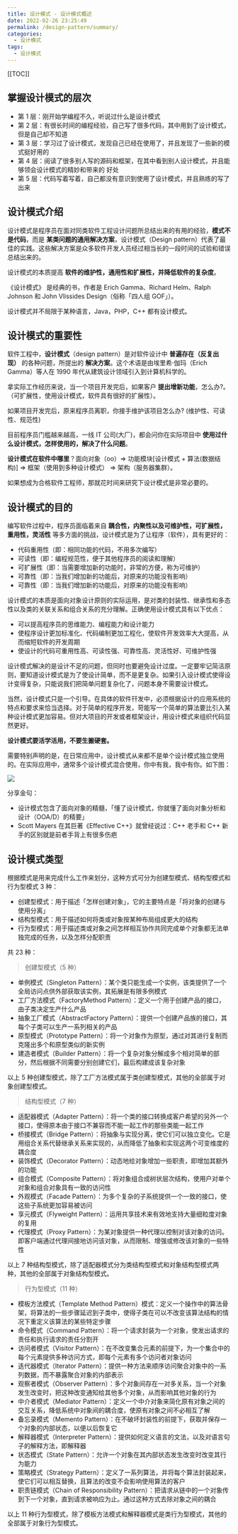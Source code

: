 ```yaml
---
title: 设计模式 - 设计模式概述
date: 2022-02-26 23:25:49
permalink: /design-pattern/summary/
categories:
  - 设计模式
tags:
  - 设计模式
---
```


[[TOC]]

## 掌握设计模式的层次

- 第 1 层：刚开始学编程不久，听说过什么是设计模式
- 第 2 层：有很长时间的编程经验，自己写了很多代码，其中用到了设计模式，但是自己却不知道
- 第 3 层：学习过了设计模式，发现自己已经在使用了，并且发现了一些新的模式挺好用的
- 第 4 层：阅读了很多别人写的源码和框架，在其中看到别人设计模式，并且能够领会设计模式的精妙和带来的 好处
- 第 5 层：代码写着写着，自己都没有意识到使用了设计模式，并且熟练的写了出来

## 设计模式介绍

设计模式是程序员在面对同类软件工程设计问题所总结出来的有用的经验，**模式不是代码**，而是 **某类问题的通用解决方案**，设计模式（Design pattern）代表了最佳的实践。这些解决方案是众多软件开发人员经过相当长的一段时间的试验和错误总结出来的。

设计模式的本质提高 **软件的维护性，通用性和扩展性，并降低软件的复杂度**。

《设计模式》 是经典的书，作者是 Erich Gamma、Richard Helm、Ralph Johnson 和 John Vlissides Design（俗称「四人组 GOF」）。

设计模式并不局限于某种语言，Java，PHP，C++ 都有设计模式。

## 设计模式的重要性

软件工程中，**设计模式**（design pattern）是对软件设计中 **普遍存在（反复出现）** 的各种问题，所提出的 **解决方案**。这个术语是由埃里希·伽玛（Erich Gamma）等人在 1990 年代从建筑设计领域引入到计算机科学的。

拿实际工作经历来说，当一个项目开发完后，如果客户 **提出增新功能**，怎么办?。（可扩展性，使用设计模式，软件具有很好的扩展性）。

如果项目开发完后，原来程序员离职，你接手维护该项目怎么办? (维护性、可读性、规范性)

目前程序员门槛越来越高，一线 IT 公司(大厂)，都会问你在实际项目中 **使用过什么设计模式，怎样使用的，解决了什么问题**。

**设计模式在软件中哪里**？面向对象（oo）=> 功能模块[设计模式 + 算法(数据结构)] => 框架（使用到多种设计模式） => 架构（服务器集群）。

如果想成为合格软件工程师，那就花时间来研究下设计模式是非常必要的。

## 设计模式的目的

编写软件过程中，程序员面临着来自 **耦合性，内聚性以及可维护性，可扩展性，重用性，灵活性** 等多方面的挑战，设计模式是为了让程序（软件），具有更好的：

- 代码重用性（即：相同功能的代码，不用多次编写）
- 可读性（即：编程规范性，便于其他程序员的阅读和理解）
- 可扩展性（即：当需要增加新的功能时，非常的方便，称为可维护）
- 可靠性（即：当我们增加新的功能后，对原来的功能没有影响）
- 可靠性（即：当我们增加新的功能后，对原来的功能没有影响）

设计模式的本质是面向对象设计原则的实际运用，是对类的封装性、继承性和多态性以及类的关联关系和组合关系的充分理解。正确使用设计模式具有以下优点：

- 可以提高程序员的思维能力、编程能力和设计能力
- 使程序设计更加标准化、代码编制更加工程化，使软件开发效率大大提高，从而缩短软件的开发周期
- 使设计的代码可重用性高、可读性强、可靠性高、灵活性好、可维护性强

设计模式解决的是设计不足的问题，但同时也要避免设计过度。一定要牢记简洁原则，要知道设计模式是为了使设计简单，而不是更复杂。如果引入设计模式使得设计变得复杂，只能说我们把简单问题复杂化了，问题本身不需要设计模式。

当然，设计模式只是一个引导。在具体的软件幵发中，必须根据设计的应用系统的特点和要求来恰当选择。对于简单的程序开发，苛能写一个简单的算法要比引入某种设计模式更加容易。但对大项目的开发或者框架设计，用设计模式来组织代码显然更好。

**设计模式要活学活用，不要生搬硬套。**

需要特别声明的是，在日常应用中，设计模式从来都不是单个设计模式独立使用的。在实际应用中，通常多个设计模式混合使用，你中有我，我中有你。如下图：

![](https://cdn.jsdelivr.net/gh/Kele-Bingtang/static/img/design-pattern/20220326231408.png)

分享金句：

- 设计模式包含了面向对象的精髓，「懂了设计模式，你就懂了面向对象分析和设计（OOA/D）的精要」
- Scott Mayers 在其巨著《Effective C++》就曾经说过：C++ 老手和 C++ 新手的区别就是前者手背上有很多伤疤

## 设计模式类型

根据模式是用来完成什么工作来划分，这种方式可分为创建型模式、结构型模式和行为型模式 3 种：

- 创建型模式：用于描述「怎样创建对象」，它的主要特点是「将对象的创建与使用分离」
- 结构型模式：用于描述如何将类或对象按某种布局组成更大的结构
- 行为型模式：用于描述类或对象之间怎样相互协作共同完成单个对象都无法单独完成的任务，以及怎样分配职责

共 23 种：

> 创建型模式（5 种）

- 单例模式（Singleton Pattern）：某个类只能生成一个实例，该类提供了一个全局访问点供外部获取该实例，其拓展是有限多例模式
- 工厂方法模式（FactoryMethod Pattern）：定义一个用于创建产品的接口，由子类决定生产什么产品
- 抽象工厂模式（AbstractFactory Pattern）：提供一个创建产品族的接口，其每个子类可以生产一系列相关的产品
- 原型模式（Prototype Pattern）：将一个对象作为原型，通过对其进行复制而克隆出多个和原型类似的新实例
- 建造者模式（Builder Pattern）：将一个复杂对象分解成多个相对简单的部分，然后根据不同需要分别创建它们，最后构建成该复杂对象

以上 5 种创建型模式，除了工厂方法模式属于类创建型模式，其他的全部属于对象创建型模式。

> 结构型模式（7 种）

- 适配器模式（Adapter Pattern）：将一个类的接口转换成客户希望的另外一个接口，使得原本由于接口不兼容而不能一起工作的那些类能一起工作
- 桥接模式（Bridge Pattern）：将抽象与实现分离，使它们可以独立变化。它是用组合关系代替继承关系来实现的，从而降低了抽象和实现这两个可变维度的耦合度
- 装饰模式（Decorator Pattern）：动态地给对象增加一些职责，即增加其额外的功能
- 组合模式（Composite Pattern）：将对象组合成树状层次结构，使用户对单个对象和组合对象具有一致的访问性
- 外观模式（Facade Pattern）：为多个复杂的子系统提供一个一致的接口，使这些子系统更加容易被访问
- 享元模式（Flyweight Pattern）：运用共享技术来有效地支持大量细粒度对象的复用
- 代理模式（Proxy Pattern）：为某对象提供一种代理以控制对该对象的访问。即客户端通过代理间接地访问该对象，从而限制、增强或修改该对象的一些特性

以上 7 种结构型模式，除了适配器模式分为类结构型模式和对象结构型模式两种，其他的全部属于对象结构型模式。

> 行为型模式（11 种）

- 模板方法模式（Template Method Pattern）模式：定义一个操作中的算法骨架，将算法的一些步骤延迟到子类中，使得子类在可以不改变该算法结构的情况下重定义该算法的某些特定步骤
- 命令模式（Command Pattern）：将一个请求封装为一个对象，使发出请求的责任和执行请求的责任分割开
- 访问者模式（Visitor Pattern）：在不改变集合元素的前提下，为一个集合中的每个元素提供多种访问方式，即每个元素有多个访问者对象访问
- 迭代器模式（Iterator Pattern）：提供一种方法来顺序访问聚合对象中的一系列数据，而不暴露聚合对象的内部表示
- 观察者模式（Observer Pattern）：多个对象间存在一对多关系，当一个对象发生改变时，把这种改变通知给其他多个对象，从而影响其他对象的行为
- 中介者模式（Mediator Pattern）：定义一个中介对象来简化原有对象之间的交互关系，降低系统中对象间的耦合度，使原有对象之间不必相互了解
- 备忘录模式（Memento Pattern）：在不破坏封装性的前提下，获取并保存一个对象的内部状态，以便以后恢复它
- 解释器模式（Interpreter Pattern）：提供如何定义语言的文法，以及对语言句子的解释方法，即解释器
- 状态模式（State Pattern）：允许一个对象在其内部状态发生改变时改变其行为能力
- 策略模式（Strategy Pattern）：定义了一系列算法，并将每个算法封装起来，使它们可以相互替换，且算法的改变不会影响使用算法的客户
- 职责链模式（Chain of Responsibility Pattern）：把请求从链中的一个对象传到下一个对象，直到请求被响应为止。通过这种方式去除对象之间的耦合

以上 11 种行为型模式，除了模板方法模式和解释器模式是类行为型模式，其他的全部属于对象行为型模式。
